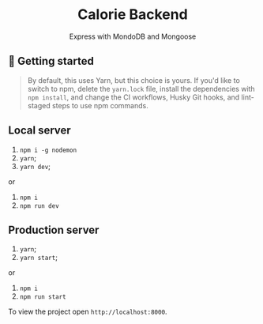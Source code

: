 <p align="center">
  <h1 align="center">Calorie Backend</h1>
</p>

<p align="center">
  Express with MondoDB and Mongoose
</p>

## 🚀 Getting started

> By default, this uses Yarn, but this choice is yours. If you'd like to switch to npm, delete the `yarn.lock` file, install the dependencies with `npm install`, and change the CI workflows, Husky Git hooks, and lint-staged steps to use npm commands.

## Local server

1. `npm i -g nodemon`
1. `yarn`;
1. `yarn dev`;

or

1. `npm i`
2. `npm run dev`

## Production server

1. `yarn`;
1. `yarn start`;

or

1. `npm i`
2. `npm run start`

To view the project open `http://localhost:8000`.
